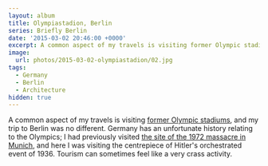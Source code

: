 ```yaml
---
layout: album
title: Olympiastadion, Berlin
series: Briefly Berlin
date: '2015-03-02 20:46:00 +0000'
excerpt: A common aspect of my travels is visiting former Olympic stadiums, and my trip to Berlin was no different.
image:
  url: photos/2015-03-02-olympiastadion/02.jpg
tags:
  - Germany
  - Berlin
  - Architecture
hidden: true
---
```

A common aspect of my travels is visiting [former Olympic stadiums][1], and my trip to Berlin was no different. Germany has an unfortunate history relating to the Olympics; I had previously visited [the site of the 1972 massacre in Munich][2], and here I was visiting the centrepiece of Hitler's orchestrated event of 1936. Tourism can sometimes feel like a very crass activity.

[1]: https://en.wikipedia.org/wiki/Olympic_Stadium
[2]: https://www.flickr.com/photos/paulrobertlloyd/4164185532/in/set-72157622824259243
